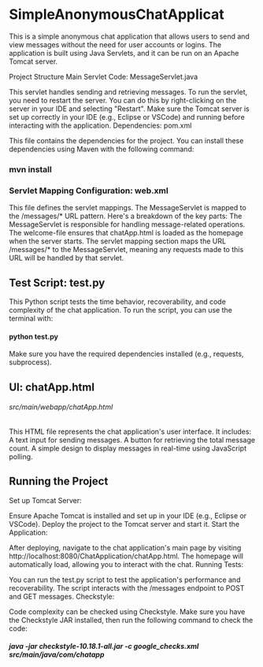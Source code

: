 # SimpleAnonymousChatApplicat


This is a simple anonymous chat application that allows users to send and view messages without the need for user accounts or logins. The application is built using Java Servlets, and it can be run on an Apache Tomcat server.

Project Structure
Main Servlet Code: MessageServlet.java

This servlet handles sending and retrieving messages.
To run the servlet, you need to restart the server. You can do this by right-clicking on the server in your IDE and selecting "Restart". Make sure the Tomcat server is set up correctly in your IDE (e.g., Eclipse or VSCode) and running before interacting with the application.
Dependencies: pom.xml

This file contains the dependencies for the project. You can install these dependencies using Maven with the following command:
### mvn install

### Servlet Mapping Configuration: web.xml

This file defines the servlet mappings. The MessageServlet is mapped to the /messages/* URL pattern. Here's a breakdown of the key parts:
The MessageServlet is responsible for handling message-related operations.
The welcome-file ensures that chatApp.html is loaded as the homepage when the server starts.
The servlet mapping section maps the URL /messages/* to the MessageServlet, meaning any requests made to this URL will be handled by that servlet.

## Test Script: test.py

This Python script tests the time behavior, recoverability, and code complexity of the chat application. To run the script, you can use the terminal with:
#### python test.py
Make sure you have the required dependencies installed (e.g., requests, subprocess).



## UI: chatApp.html
###### src/main/webapp/chatApp.html
This HTML file represents the chat application's user interface. It includes:
A text input for sending messages.
A button for retrieving the total message count.
A simple design to display messages in real-time using JavaScript polling.


## Running the Project
Set up Tomcat Server:

Ensure Apache Tomcat is installed and set up in your IDE (e.g., Eclipse or VSCode).
Deploy the project to the Tomcat server and start it.
Start the Application:

After deploying, navigate to the chat application's main page by visiting http://localhost:8080/ChatApplication/chatApp.html. The homepage will automatically load, allowing you to interact with the chat.
Running Tests:

You can run the test.py script to test the application's performance and recoverability. The script interacts with the /messages endpoint to POST and GET messages.
Checkstyle:

Code complexity can be checked using Checkstyle. Make sure you have the Checkstyle JAR installed, then run the following command to check the code:
##### java -jar checkstyle-10.18.1-all.jar -c google_checks.xml src/main/java/com/chatapp


